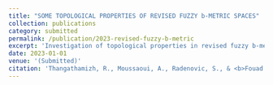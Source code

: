```yaml
---
title: "SOME TOPOLOGICAL PROPERTIES OF REVISED FUZZY b-METRIC SPACES"
collection: publications
category: submitted
permalink: /publication/2023-revised-fuzzy-b-metric
excerpt: 'Investigation of topological properties in revised fuzzy b-metric spaces.'
date: 2023-01-01
venue: '(Submitted)'
citation: 'Thangathamizh, R., Moussaoui, A., Radenovic, S., & <b>Fouad I. A. Amir</b>. (2023). &quot;SOME TOPOLOGICAL PROPERTIES OF REVISED FUZZY b-METRIC SPACES.&quot; (Submitted).'
---
```

